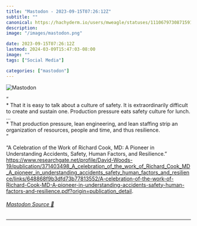 ```yaml
---
title: "Mastodon - 2023-09-15T07:26:12Z"
subtitle: ""
canonical: https://hachyderm.io/users/mweagle/statuses/111067973087159121
description:
image: "/images/mastodon.png"

date: 2023-09-15T07:26:12Z
lastmod: 2024-03-09T15:47:03-08:00
image: ""
tags: ["Social Media"]

categories: ["mastodon"]
---
```

![Mastodon](/images/mastodon.png)

<p>“<br />* That it is easy to talk about a culture of safety. It is extraordinarily difficult to create and sustain one. Production pressure eats safety culture for lunch.<br />…<br />* That production pressure, lean engineering, and lean staffing strip an organization of resources, people and time, and thus resilience.<br />”</p><p>“A Celebration of the Work of Richard Cook, MD: A Pioneer in Understanding Accidents, Safety, Human Factors, and Resilience.” <a href="https://www.researchgate.net/profile/David-Woods-19/publication/371403498_A_celebration_of_the_work_of_Richard_Cook_MD_A_pioneer_in_understanding_accidents_safety_human_factors_and_resilience/links/648868f9b3dfd73b77813552/A-celebration-of-the-work-of-Richard-Cook-MD-A-pioneer-in-understanding-accidents-safety-human-factors-and-resilience.pdf?origin=publication_detail" target="_blank" rel="nofollow noopener noreferrer" translate="no"><span class="invisible">https://www.</span><span class="ellipsis">researchgate.net/profile/David</span><span class="invisible">-Woods-19/publication/371403498_A_celebration_of_the_work_of_Richard_Cook_MD_A_pioneer_in_understanding_accidents_safety_human_factors_and_resilience/links/648868f9b3dfd73b77813552/A-celebration-of-the-work-of-Richard-Cook-MD-A-pioneer-in-understanding-accidents-safety-human-factors-and-resilience.pdf?origin=publication_detail</span></a>.</p>


###### [Mastodon Source 🐘](https://hachyderm.io/@mweagle/111067973087159121)

___
